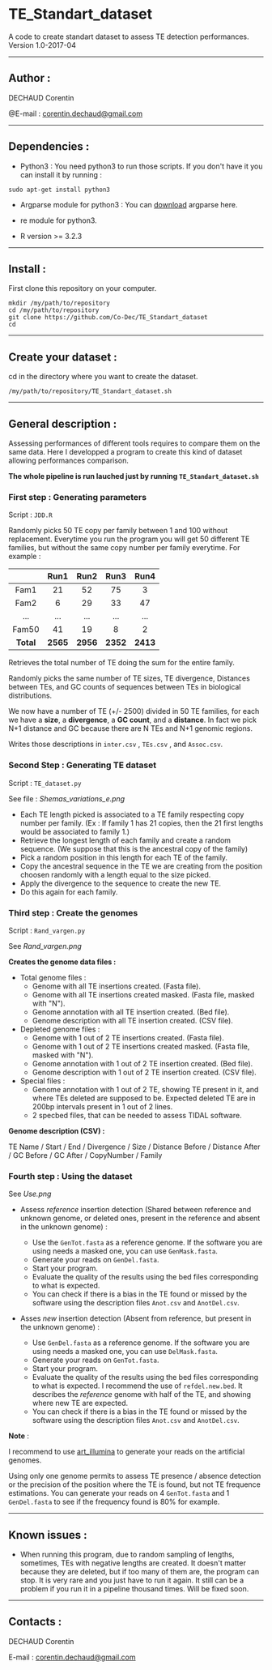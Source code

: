 # TE_Standart_dataset
A code to create standart dataset to assess TE detection performances.
Version 1.0-2017-04

-----------------
## Author : 
DECHAUD Corentin

@E-mail : corentin.dechaud@gmail.com

-----------------
## Dependencies :
  - Python3 :
You need python3 to run those scripts. If you don't have it you can install it by running :
```
sudo apt-get install python3
```
  - Argparse module for python3 :
 You can [download](https://pypi.python.org/pypi/argparse#downloads) argparse here.
 
  - re module for python3.
  
  - R version >= 3.2.3 
  
-----------------
## Install :
First clone this repository on your computer.

```
mkdir /my/path/to/repository
cd /my/path/to/repository
git clone https://github.com/Co-Dec/TE_Standart_dataset
cd
```

-----------------
## Create your dataset :
cd in the directory where you want to create the dataset.
```
/my/path/to/repository/TE_Standart_dataset.sh
```

-----------------
## General description :
Assessing performances of different tools requires to compare them on the same data. Here I developped a program to create this kind of dataset allowing performances comparison.

**The whole pipeline is run lauched just by running `TE_Standart_dataset.sh`**

### First step : Generating parameters
Script : `JDD.R`

Randomly picks 50 TE copy per family between 1 and 100 without replacement. Everytime you run the program you will get 50 different TE families, but without the same copy number per family everytime. For example : 

|       | Run1 | Run2 | Run3 | Run4 |
|:-----:|:----:|:----:|:----:|:----:|
|  Fam1 |  21  |  52  |  75  |   3  |
|  Fam2 |   6  |  29  |  33  |  47  |
|  ...  |  ... |  ... |  ... |  ... |
| Fam50 |  41  |  19  |   8  |   2  |
| **Total** | **2565** | **2956** | **2352** | **2413** |

Retrieves the total number of TE doing the sum for the entire family.

Randomly picks the same number of TE sizes, TE divergence, Distances between TEs, and GC counts of sequences between TEs in biological distributions.

We now have a number of TE (+/- 2500) divided in 50 TE families, for each we have a **size**, a **divergence**, a **GC count**, and a **distance**. In fact we pick N+1 distance and GC because there are N TEs and N+1 genomic regions.

Writes those descriptions in `inter.csv` , `TEs.csv` , and `Assoc.csv`.

### Second Step : Generating TE dataset
Script : `TE_dataset.py`

See file : *Shemas_variations_e.png*
  - Each TE length picked is associated to a TE family respecting copy number per family.
 (Ex : If family 1 has 21 copies, then the 21 first lengths would be associated to family 1.)
  - Retrieve the longest length of each family and create a random sequence. (We suppose that this is the ancestral copy of the family)
  - Pick a random position in this length for each TE of the family.
  - Copy the ancestral sequence in the TE we are creating from the position choosen randomly with a length equal to the size picked.
  - Apply the divergence to the sequence to create the new TE.
  - Do this again for each family.

### Third step : Create the genomes
Script : `Rand_vargen.py`

See *Rand_vargen.png*

**Creates the genome data files :**
  * Total genome files :
    * Genome with all TE insertions created. (Fasta file).
    * Genome with all TE insertions created masked. (Fasta file, masked with "N").
    * Genome annotation with all TE insertion created. (Bed file).
    * Genome description with all TE insertion created. (CSV file).
  * Depleted genome files :
    * Genome with 1 out of 2 TE insertions created. (Fasta file).
    * Genome with 1 out of 2 TE insertions created masked. (Fasta file, masked with "N").
    * Genome annotation with 1 out of 2 TE insertion created. (Bed file).
    * Genome description with 1 out of 2 TE insertion created. (CSV file). 
  * Special files :
    * Genome annotation with 1 out of 2 TE, showing TE present in it, and where TEs deleted are supposed to be. Expected deleted TE are in 200bp intervals present in 1 out of 2 lines.
    * 2 specbed files, that can be needed to assess TIDAL software.
  
**Genome description (CSV) :**

TE Name / Start / End / Divergence / Size / Distance Before / Distance After / GC Before / GC After / CopyNumber / Family

### Fourth step : Using the dataset
See *Use.png*

* Assess *reference* insertion detection (Shared between reference and unknown genome, or deleted ones, present in the reference and absent in the unknown genome) :
  * Use the `GenTot.fasta` as a reference genome. If the software you are using needs a masked one, you can use `GenMask.fasta`.
  * Generate your reads on `GenDel.fasta`.
  * Start your program.
  * Evaluate the quality of the results using the bed files corresponding to what is expected.
  * You can check if there is a bias in the TE found or missed by the software using the description files `Anot.csv` and `AnotDel.csv`.
  
* Asses *new* insertion detection (Absent from reference, but present in the unknown genome) :
  * Use `GenDel.fasta` as a reference genome. If the software you are using needs a masked one, you can use `DelMask.fasta`.
  * Generate your reads on `GenTot.fasta`.
  * Start your program.
  * Evaluate the quality of the results using the bed files corresponding to what is expected. I recommend the use of `refdel.new.bed`. It describes the *reference* genome with half of the TE, and showing where new TE are expected.
  * You can check if there is a bias in the TE found or missed by the software using the description files `Anot.csv` and `AnotDel.csv`.
 
 **Note** :
 
 I recommend to use [art_illumina](https://www.niehs.nih.gov/research/resources/software/biostatistics/art/) to generate your reads on the artificial genomes.

Using only one genome permits to assess TE presence / absence detection or the precision of the position where the TE is found, but not TE frequence estimations. You can generate your reads on 4 `GenTot.fasta` and 1 `GenDel.fasta` to see if the frequency found is 80% for example.

-----------------
## Known issues :
  - When running this program, due to random sampling of lengths, sometimes, TEs with negative lengths are created. It doesn't matter because they are deleted, but if too many of them are, the program can stop. It is very rare and you just have to run it again. It still can be a problem if you run it in a pipeline thousand times. Will be fixed soon.

-----------------
## Contacts :
DECHAUD Corentin

E-mail : corentin.dechaud@gmail.com
